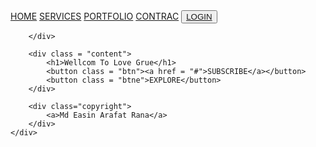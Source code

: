<html>
<head>
	<title>Home</title>
	<link rel ="stylesheet" type = "text/css" href ="style.css">
</head>
<body>
	<div class = "container">
		<div class = "header">
			<div class = "navbar">
				<a href= "#">HOME</a>
				<a href= "#">SERVICES</a>
				<a href= "#">PORTFOLIO</a>
				<a href= "#">CONTRAC</a>
			<button class ="btn"><a href="https://rxplanet.github.io/web/">LOGIN</a></button>
			</div>

		</div>

		<div class = "content">
			<h1>Wellcom To Love Grue</h1>
			<button class = "btn"><a href = "#">SUBSCRIBE</a></button>
			<button class = "btne">EXPLORE</button>
		</div>

		<div class="copyright">
			<a>Md Easin Arafat Rana</a>
		</div>
	</div>
</body>
</html>
